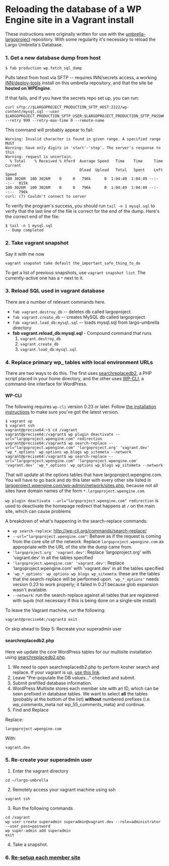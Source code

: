 # Reloading the database of a WP Engine site in a Vagrant install

These instructions were originally written for use with the [umbrella-largoproject](https://github.com/INN/umbrella-largoproject) repository. With some regularity it's necessary to reload the Largo Umbrella's Database.

### 1. Get a new database dump from host

```
$ fab production wp.fetch_sql_dump
```

Pulls latest from host via SFTP -- requires INN/secrets access, a working [INN/deploy-tools](https://github.com/INN/deploy-tools) install on this umbrella repository, and that the site be **hosted on WPEngine**.

If that fails, and if you have the secrets repo set up, you can run:

```
curl sftp://$LARGOPROJECT_PRODUCTION_SFTP_HOST:2222/wp-content/mysql.sql --user $LARGOPROJECT_PRODUCTION_SFTP_USER:$LARGOPROJECT_PRODUCTION_SFTP_PASSWORD --retry 999 --retry-max-time 0 --remote-name
```

This command will probably appear to fail:

```
Warning: Invalid character is found in given range. A specified range MUST 
Warning: have only digits in 'start'-'stop'. The server's response to this 
Warning: request is uncertain.
  % Total    % Received % Xferd  Average Speed   Time    Time     Time  Current
                                 Dload  Upload   Total   Spent    Left  Speed
100 3026M  100 3026M    0     0   796k      0  1:04:49  1:04:49 --:--:--  815k
100 3026M  100 3026M    0     0   796k      0  1:04:49  1:04:49 --:--:--  796k
curl: (7) Couldn't connect to server
```

To verify the program's success, you should run `tail -n 1 mysql.sql` to verify that the last line of the file is correct for the end of the dump. Here's the correct end of the file:

```
$ tail -n 1 mysql.sql
-- Dump completed
```

### 2. Take vagrant snapshot

Say it with me now

```
vagrant snapshot take default the_important_safe_thing_to_do
```

To get a list of previous snapshots, use `vagrant snapshot list`. The currently-active one has a `*` next to it.

### 3. Reload SQL used in vagrant database

There are a number of relevant commands here.
* ```fab vagrant.destroy_db``` -- deletes db called largoproject
* ```fab vagrant.create_db``` -- creates MySQL db called largoproject
* ```fab vagrant.load_db:mysql.sql``` -- loads mysql.sql from largo-umbrella directory
* **fab vagrant.reload_db:mysql.sql** - Compound command that runs
    1. ```vagrant.destroy_db```
    1. ```vagrant.create_db```
    1. ```vagrant.load_db:mysql.sql```

### 4. Replace primary wp_ tables with local environment URLs

There are two ways to do this. The first uses [searchreplacedb2](https://interconnectit.com/products/search-and-replace-for-wordpress-databases/), a PHP script placed in your home directory, and the other uses [WP-CLI](http://wp-cli.org/), a command-line interface for WordPress.

#### WP-CLI

The following requires `wp-cli` version 0.23 or later. Follow [the installation instructions](http://wp-cli.org/) to make sure you've got the latest version.

```
$ vagrant up
$ vagrant ssh
vagrant@precise64:~$ cd /vagrant
vagrant@precise64:/vagrant$ wp plugin deactivate --url="largoproject.wpengine.com" redirection
vagrant@precise64:/vagrant$ wp search-replace --url="largoproject.wpengine.com" 'largoproject.org' 'vagrant.dev' 'wp_*_options' wp_options wp_blogs wp_sitemeta --network
vagrant@precise64:/vagrant$ wp search-replace --url="largoproject.wpengine.com" 'largoproject.wpengine.com' 'vagrant.dev' 'wp_*_options' wp_options wp_blogs wp_sitemeta --network
```

That will update all the options tables that have largoproject.wpengine.com. You will have to go back and do this later with every other site listed in [largoproject.wpengine.com/wp-admin/network/sites.php](//largoproject.wpengine.com/wp-admin/network/sites.php), because not all sites have domain names of the form `*.largoproject.wpengine.com`.

`wp plugin deactivate --url="largoproject.wpengine.com" redirection` is used to deactivate the homepage redirect that happens at `/` on the main site, which can cause problems

A breakdown of what's happening in the search-replace commands:

- `wp search-replace`: http://wp-cli.org/commands/search-replace/
- `--url="largoproject.wpengine.com"`: Behave as if the request is coming from the core site of the network. Replace `largoproject.wpengine.com` as appropriate with the URL of the site the dump came from.
- `'largoproject.org' 'vagrant.dev'`: Replace 'largoproject.org' with 'vagrant.dev' in all the tables specified
- `'largoproject.wpengine.com' 'vagrant.dev'`: Replace 'largoproject.wpengine.com' with 'vagrant.dev' in all the tables specified
- `'wp_*_options' wp_options wp_blogs wp_sitemeta`: these are the tables that the search-replace will be performed upon. `'wp_*_options'` needs version 0.23 to work properly; it failed in 0.21 because glob expansion wasn't available.
- `--network`: run the search-replace against all tables that are registered with `$wpdb` (not necessary if this is being done on a single-site install)

To leave the Vagrant machine, run the following:

```
vagrant@precise64:/vagrant$ exit
```

Or skip ahead to Step 5: Recreate your superadmin user

#### searchreplacedb2.php

Here we update the core WordPress tables for our multisite installation using [searchreplacedb2.php](https://interconnectit.com/products/search-and-replace-for-wordpress-databases/).

1. We need to open searchreplacedb2.php to perform kosher search and replace. If your vagrant is up, [use this link](http://vagrant.dev/searchreplacedb2.php).
2. Leave "Pre-populate the DB values..." checked and submit.
3. Submit prefilled database information.
4. WordPress Multisite stores each member site with an ID, which can be seen prefixed in database tables. We want to select **all** the tables (probably at the bottom of the list) **without** numbered prefixes (i.e. wp_comments_meta *not* wp_55_comments_meta) and continue.
5. Find and Replace

Replace:
```
largoproject.wpengine.com
```
With:
```
vagrant.dev
```

### 5. Re-create your superadmin user

1. Enter the vagrant directory
```
cd ~/largo-umbrella
```
2. Remotely access your vagrant machine using ssh
```
vagrant ssh
```
3. Run the following commands
```
cd /vagrant
wp user create superadmin superadmin@vagrant.dev --role=administrator --user_pass=password
wp super-admin add superadmin
exit
```
4. Take a snapshot.

### 6. [Re-setup each member site](member-site-setup.md)
